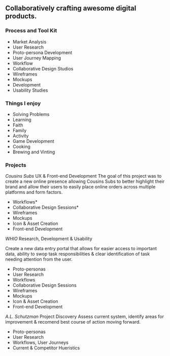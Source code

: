 ## Collaboratively crafting awesome digital products. 

### Process and Tool Kit
* Market Analysis
* User Research
* Proto-persona Development 
* User Journey Mapping
* Workflow
* Collaborative Design Studios
* Wireframes
* Mockups
* Development
* Usability Studies

### Things I enjoy
* Solving Problems
* Learning
* Faith
* Family
* Activity
* Game Development
* Cooking
* Brewing and Vinting

### Projects
*Cousins Subs*
UX & Front-end Development
The goal of this project was to create a new online presence allowing Cousins Subs to better highlight their brand and allow their users to easily place online orders across multiple platforms and form factors.
* Workflows*
* Collaborative Design Sessions*
* Wireframes
* Mockups
* Icon & Asset Creation
* Front-end Development

*WHIO*
Research, Development & Usability

Create a new data entry portal that allows for easier access to important data, ability to swop task responsibilities & clear identification of task needing attention from the user.
* Proto-personas
* User Research
* Workflows
* Collaborative Design Sessions
* Wireframes
* Mockups
* Icon & Asset Creation
* Front-end Development

*A.L. Schutzman*
Project Discovery
Assess current system, identify areas for improvement & recomend best course of action moving forward.
* Proto-personas
* User Research
* Workflows, User Journeys
* Current & Competitor Hueristics